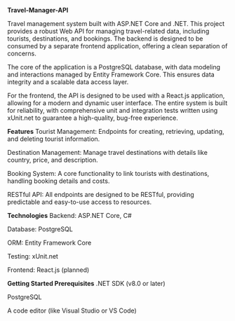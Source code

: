 **Travel-Manager-API**

Travel management system built with ASP.NET Core and .NET. This project provides a robust Web API for managing travel-related data, including tourists, destinations, and bookings. The backend is designed to be consumed by a separate frontend application, offering a clean separation of concerns.

The core of the application is a PostgreSQL database, with data modeling and interactions managed by Entity Framework Core. This ensures data integrity and a scalable data access layer.

For the frontend, the API is designed to be used with a React.js application, allowing for a modern and dynamic user interface. The entire system is built for reliability, with comprehensive unit and integration tests written using xUnit.net to guarantee a high-quality, bug-free experience.

**Features**
Tourist Management: Endpoints for creating, retrieving, updating, and deleting tourist information.

Destination Management: Manage travel destinations with details like country, price, and description.

Booking System: A core functionality to link tourists with destinations, handling booking details and costs.

RESTful API: All endpoints are designed to be RESTful, providing predictable and easy-to-use access to resources.

**Technologies**
Backend: ASP.NET Core, C#

Database: PostgreSQL

ORM: Entity Framework Core

Testing: xUnit.net

Frontend: React.js (planned)

**Getting Started
Prerequisites**
.NET SDK (v8.0 or later)

PostgreSQL

A code editor (like Visual Studio or VS Code)
